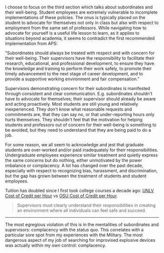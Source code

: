 I choose to focus on the third section which talks about subordinates and their well-being. Student employees are extremely vulnerable to incomplete implementations of these policies. The onus is typically placed on the student to advocate for themselves not only in class but also with respect to employment from the same set of professors. While navigating how to advocate for yourself is a useful life lesson to learn, as it applies to situations beyond academia, it seems to contradict the first recommended implementation from APS:

  "Subordinates should always be treated with respect and with concern for their well-being. Their supervisors have the responsibility to facilitate their research, educational, and professional development, to ensure they have the knowledge and training to perform their work safely, to promote their timely advancement to the next stage of career development, and to provide a supportive working environment and fair compensation."

Supervisors demonstrating concern for their subordinates is manifested through consistent and clear communication. E.g. subordinates shouldn't have to advocate for themselves; their supervisor should already be aware and acting proactively. Most students are still young and relatively inexperienced. They don't know what reasonable requests and commitments are, that they can say no, or that under-reporting hours only hurts themselves. They shouldn't feel that the motivation for helping students and professors out of concern for their well-being is something to be avoided, but they need to understand that they are being paid to do a job.

For some reason, we all seem to acknowledge and jest that graduate students are over-worked and/or paid inadequately for their responsibilities. Undergraduate employees experience similar treatment and quietly express the same concerns but do nothing, either unmotivated by the power imbalance or complacency. A lot has changed over the past decade, especially with respect to recognizing bias, harassment, and discrimination, but the gap has grown between the treatment of students and student employees. 

Tuition has doubled since I first took college courses a decade ago: [UNLV Cost of Credit per Hour](https://catalog.unlv.edu/content.php?catoid=1&navoid=47) vs [OSU Cost of Credit per Hour](https://fa.oregonstate.edu/budget/tuition-fees/2021-2022-tuition-fee-schedules).

> Supervisors must clearly understand their responsibilities in creating an environment where all individuals can feel safe and succeed.

---

The most egregious violation of this is in the mentalities of subordinates and supervisors: complacency with the status quo. This correlates with a particular sore spot from my experiences with the Military. The most dangerous aspect of my job of searching for improvised explosive devices was actually within my own control: complacency.
